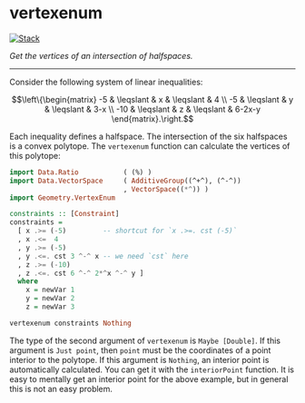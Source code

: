 # vertexenum

<!-- badges: start -->
[![Stack](https://github.com/stla/vertexenum/actions/workflows/Stack.yml/badge.svg)](https://github.com/stla/vertexenum/actions/workflows/Stack.yml)
<!-- badges: end -->

*Get the vertices of an intersection of halfspaces.*

____

Consider the following system of linear inequalities:

$$\left\{\begin{matrix} -5 & \leqslant & x & \leqslant & 4 \\ -5 & \leqslant & y & \leqslant & 3-x \\ -10 & \leqslant & z & \leqslant & 6-2x-y \end{matrix}.\right.$$

Each inequality defines a halfspace. The intersection of the six halfspaces is
a convex polytope. The `vertexenum` function can calculate the vertices of this 
polytope:

```haskell
import Data.Ratio           ( (%) )
import Data.VectorSpace     ( AdditiveGroup((^+^), (^-^))
                            , VectorSpace((*^)) )
import Geometry.VertexEnum

constraints :: [Constraint]
constraints =
  [ x .>= (-5)         -- shortcut for `x .>=. cst (-5)`
  , x .<=  4
  , y .>= (-5)
  , y .<=. cst 3 ^-^ x -- we need `cst` here
  , z .>= (-10)
  , z .<=. cst 6 ^-^ 2*^x ^-^ y ]
  where
    x = newVar 1
    y = newVar 2
    z = newVar 3

vertexenum constraints Nothing
```

The type of the second argument of `vertexenum` is `Maybe [Double]`. If this 
argument is `Just point`, then `point` must be the coordinates of a point 
interior to the polytope. If this argument is `Nothing`, an interior point 
is automatically calculated. You can get it with the `interiorPoint` function. 
It is easy to mentally get an interior point for the above example, but in 
general this is not an easy problem.